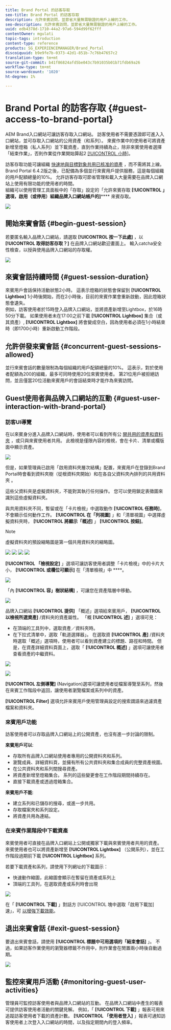 ```yaml
---
title: Brand Portal 的訪客存取
seo-title: Brand Portal 的訪客存取
description: 允許來賓訪問，並節省大量無需驗證的用戶上線的工作。
seo-description: 允許來賓訪問，並節省大量無需驗證的用戶上線的工作。
uuid: edb4378d-1710-44a2-97a6-594d99f62fff
contentOwner: mgulati
topic-tags: introduction
content-type: reference
products: SG_EXPERIENCEMANAGER/Brand_Portal
discoiquuid: b9e9fe7b-0373-42d1-851b-7c76b47657c2
translation-type: tm+mt
source-git-commit: b41f86824afd5be043c7b91035b01b71fdb69a26
workflow-type: tm+mt
source-wordcount: '1020'
ht-degree: 1%

---
```



# Brand Portal 的訪客存取 {#guest-access-to-brand-portal}

AEM Brand入口網站可讓訪客存取入口網站。 訪客使用者不需要憑證即可進入入口網站，並可存取入口網站的公用資產（和系列）。 來賓作業中的使用者可將資產新增至燈箱（私人系列）並下載資產，直到作業持續為止，除非來賓使用者選擇「結束作業」，否則作業從作業開始算起2 [[!UICONTROL 小時]](#exit-guest-session)。

訪客存取功能可讓組織 [快速地與目標對象共用已核准的資產](../using/brand-portal-sharing-folders.md#how-to-share-folders) ，而不需將其上線。 Brand Portal 6.4.2版之後，已配備為多個並行來賓用戶提供服務，這是每個組織的用戶配額總量的10%。 允許訪客存取可節省管理和載入大量需要在品牌入口網站上使用有限功能的使用者的時間。\
組織可以使用管理工具面板中的「存取」設定的「允許來賓存取 **[!UICONTROL 」選項，啟用（或停用）組織品牌入口網站帳戶的]****** 來賓存取。

<!--
Comment Type: annotation
Last Modified By: mgulati
Last Modified Date: 2018-08-17T10:42:59.879-0400
Removed the first para: "AEM Assets Brand Portal allows public users to enter the portal anonymously and have restricted access to the allowed public resources as guests. Organization users with guest role need not seek access and authentication from administrators."
-->

![](assets/enable-guest-access.png)

## 開始來賓會話 {#begin-guest-session}

若要匿名輸入品牌入口網站，請選取 **[!UICONTROL 按一下此處]** ，以 **[!UICONTROL 取得訪客存取？]** 在品牌入口網站歡迎畫面上。 輸入catcha安全性檢查，以授與使用品牌入口網站的存取權。

![](assets/bp-login-screen.png)

## 來賓會話持續時間 {#guest-session-duration}

來賓用戶會話保持活動狀態2小時。 這表示燈箱的狀態會保留到 **[!UICONTROL Lightbox]** 1小時後開始，而在2小時後，目前的來賓作業會重新啟動，因此燈箱狀態會遺失。\
例如，訪客使用者於15時登入品牌入口網站，並將資產新增至Lightbox，於16時50分下載。 如果使用者未在17:00之前下載 **[!UICONTROL Lightbox]** 集合（或其資產）, **[!UICONTROL Lightbox]** 將會變成空白，因為使用者必須在1小時結束時（即1700小時）重新啟動工作階段。

## 允許併發來賓會話 {#concurrent-guest-sessions-allowed}

並行來賓會話的數量限制為每個組織的用戶配額總量的10%。 這表示，對於使用者配額為200的組織，最多可同時使用20位來賓使用者。 第21位用戶被拒絕訪問，並且僅當20位活動來賓用戶的會話結束時才能作為來賓訪問。

## Guest使用者與品牌入口網站的互動 {#guest-user-interaction-with-brand-portal}

### 訪客UI導覽

在以來賓身分進入品牌入口網站時，使用者可以看到所有公 [開共用的資產和資料夾](../using/brand-portal-sharing-folders.md#sharefolders) ，或只與來賓使用者共用。 此檢視是僅限內容的檢視，會在卡片、清單或欄版面中顯示資產。

![](assets/disabled-folder-hierarchy1.png)

但是，如果管理員已啟用「啟用資料夾層次結構」配置，來賓用戶在登錄到Brand Portal時會看到資料夾樹（從根資料夾開始）和在各自父資料夾內排列的共用資料夾 [](../using/brand-portal-general-configuration.md#main-pars-header-1621071021) 。

這些父資料夾是虛擬資料夾，不能對其執行任何操作。 您可以使用鎖定表徵圖來識別這些虛擬資料夾。

與共用資料夾不同，暫留或在「卡片檢視」中選取動作 **[!UICONTROL 任務時]**，不會顯示任何動作工作。 **[!UICONTROL 在「列視圖]** 」和「清單視圖」中選擇虛擬資料夾時， **[!UICONTROL 將顯示「概述]** 」 **[!UICONTROL 按鈕]**。

>[!NOTE]
>
>虛擬資料夾的預設縮略圖是第一個共用資料夾的縮略圖。

![](assets/enabled-hierarchy1.png) ![](assets/hierarchy1-nonadmin.png) ![](assets/hierarchy-nonadmin.png) ![](assets/hierarchy2-nonadmin.png)

**[!UICONTROL 「檢視設定]** 」選項可讓訪客使用者調整「卡片檢視」中的卡片大小， **[!UICONTROL 或欄位可顯示]** 在「清單檢視」中 ****。

![](assets/nav-guest-user.png)

「內 **[!UICONTROL 容」樹狀結構]** ，可讓您在資產階層中移動。

![](assets/guest-login-ui.png)

品牌入口網站 **[!UICONTROL 提供]** 「概述」選項給來賓用戶， **[!UICONTROL 以檢視所選資產]** /資料夾的資產屬性。 「概 **[!UICONTROL 述]** 」選項可見：

* 在頂端的工具列中，選取資產／資料夾時。
* 在下拉式清單中，選取「軌道選擇器」。
在選取資 **[!UICONTROL 產]** /資料夾時選取「概述」選項時，使用者可以看到資產建立的標題、路徑和時間。 但是，在資產詳細資料頁面上，選取「 **[!UICONTROL 概述]** 」選項可讓使用者查看資產的中繼資料。

![](assets/overview-option-1.png)

![](assets/overview-rail-selector-1.png)<br />

**[!UICONTROL 左側導覽]** (Navigation)選項可讓使用者從檔案導覽至系列，然後在來賓工作階段中返回，讓使用者瀏覽檔案或系列中的資產。

**[!UICONTROL Filter]** 選項允許來賓用戶使用管理員設定的搜索謂語來過濾資產檔案和資料夾。

### 來賓用戶功能

訪客使用者可以存取品牌入口網站上的公開資產，也沒有進一步討論的限制。

**來賓用戶可以**:

* 存取所有品牌入口網站使用者專用的公開資料夾和系列。
* 瀏覽成員、詳細資料頁，並擁有所有公共資料夾和集合成員的完整資產視圖。
* 在公共資料夾和系列間搜尋資產。
* 將資產新增至燈箱集合。 系列的這些變更會在工作階段期間持續存在。
* 直接下載資產或透過燈箱集合。

**來賓用戶不能**:

* 建立系列和已儲存的搜尋，或進一步共用。
* 存取檔案夾和系列設定。
* 將資產共用為連結。

### 在來賓作業階段中下載資產

來賓使用者可直接在品牌入口網站上公開或獨家下載與來賓使用者共用的資產。 來賓使用者也可以將資產新增至 **[!UICONTROL Lightbox]** （公開系列），並在工作階段過期前下載 **[!UICONTROL Lightbox]** 系列。

若要下載資產和系列，請使用下列網址的下載圖示：

* 快速動作縮圖，此縮圖會顯示在暫留在資產或系列上
* 頂端的工具列，在選取資產或系列時會出現

![](assets/download-on-guest.png)

在「 **[!UICONTROL 下載]** 」對話方 [!UICONTROL 塊中選取「啟用下載加] 速」，可 [以增強下載效能](../using/accelerated-download.md)。

## 退出來賓會話 {#exit-guest-session}

要退出來賓會話，請使用 **[!UICONTROL 標題中可用選項的「結束會話]** 」。 不過，如果訪客作業使用的瀏覽器標籤不作用中，則作業會在閒置兩小時後自動過期。

![](assets/end-guest-session.png)

## 監控來賓用戶活動 {#monitoring-guest-user-activities}

管理員可監控訪客使用者與品牌入口網站的互動。 在品牌入口網站中產生的報表可提供訪客使用者活動的關鍵見解。 例如，「 **[!UICONTROL 下載]** 」報表可用來追蹤訪客使用者下載的資產計數。 **[!UICONTROL 「使用者登入]** 」報表可通知訪客使用者上次登入入口網站的時間，以及指定期間內的登入頻率。
